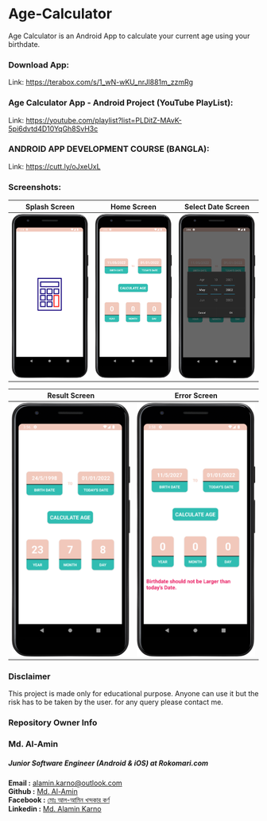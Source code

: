# Age-Calculator
Age Calculator is an Android App to calculate your current age using your birthdate.

### Download App:

Link: https://terabox.com/s/1_wN-wKU_nrJl881m_zzmRg

### Age Calculator App - Android Project (YouTube PlayList):

Link: https://youtube.com/playlist?list=PLDitZ-MAvK-5pi6dvtd4D10YqGh8SvH3c


### ANDROID APP DEVELOPMENT COURSE (BANGLA):
Link: https://cutt.ly/oJxeUxL

### Screenshots:


| Splash Screen      |  Home Screen |  Select Date Screen |
| :---:       |    :----:   | :----:   |
| <img src="screenshots/age_calculator_slpash_screen.png" width="250">       |  <img src="screenshots/age_calculator_home_screen.png" width="250">     |  <img src="screenshots/age_calculator_date_dialog_screen.png" width="250">  |

| Result Screen      |  Error Screen | 
| :---:       |    :----:   | 
| <img src="screenshots/age_calculator_result_screen.png" width="250">       |  <img src="screenshots/age_calculator_date_error_screen.png" width="250">     |

### Disclaimer
This project is made only for educational purpose. Anyone can use it but the risk has to be taken by the user.
for any query please contact me.

### Repository Owner Info

### Md. Al-Amin
##### Junior Software Engineer (Android & iOS) at Rokomari.com

__Email :__ [ alamin.karno@outlook.com ](mailto:alamin.karno@outlook.com) <br>
__Github :__ [Md. Al-Amin](https://github.com/alamin-karno)<br>
__Facebook :__ [মোঃ আল-আমিন খন্দকার কর্ণ](https://facebook.com/alamin.kanro786) <br>
__Linkedin :__ [Md. Alamin Karno](https://www.linkedin.com/in/alaminkarno/)
<br>
